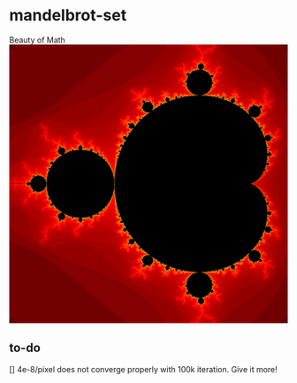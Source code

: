 # mandelbrot-set

Beauty of Math
![mandelbrot basic](https://github.com/annisat/mandelbrot-set/blob/main/mandelbrot_ice_series/-0.5%2B0j_1_flame.png)

## to-do
[] 4e-8/pixel does not converge properly with 100k iteration. Give it more!
